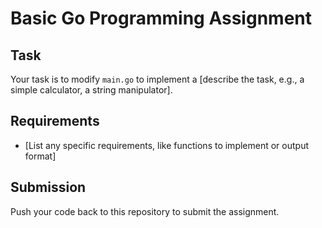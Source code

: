 # Basic Go Programming Assignment

## Task
Your task is to modify `main.go` to implement a [describe the task, e.g., a simple calculator, a string manipulator].

## Requirements
- [List any specific requirements, like functions to implement or output format]

## Submission
Push your code back to this repository to submit the assignment.
